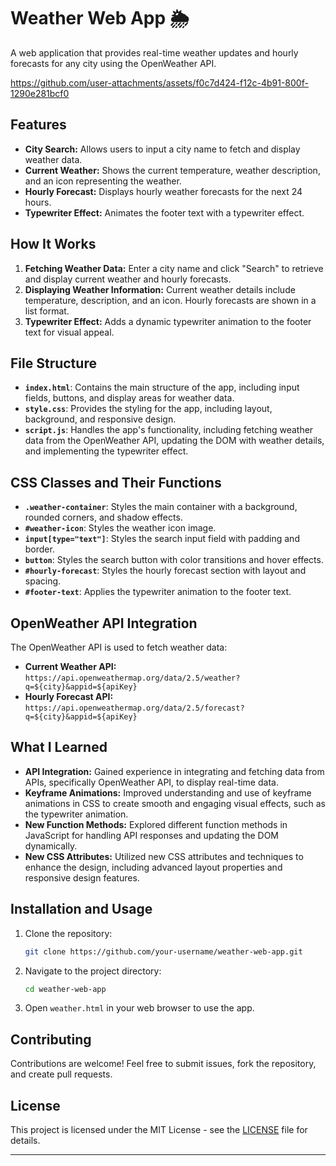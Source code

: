 # Weather Web App 🌦️

A web application that provides real-time weather updates and hourly forecasts for any city using the OpenWeather API.


https://github.com/user-attachments/assets/f0c7d424-f12c-4b91-800f-1290e281bcf0




## Features

- **City Search:** Allows users to input a city name to fetch and display weather data.
- **Current Weather:** Shows the current temperature, weather description, and an icon representing the weather.
- **Hourly Forecast:** Displays hourly weather forecasts for the next 24 hours.
- **Typewriter Effect:** Animates the footer text with a typewriter effect.

## How It Works

1. **Fetching Weather Data:** Enter a city name and click "Search" to retrieve and display current weather and hourly forecasts.
2. **Displaying Weather Information:** Current weather details include temperature, description, and an icon. Hourly forecasts are shown in a list format.
3. **Typewriter Effect:** Adds a dynamic typewriter animation to the footer text for visual appeal.

## File Structure

- **`index.html`**: Contains the main structure of the app, including input fields, buttons, and display areas for weather data.
- **`style.css`**: Provides the styling for the app, including layout, background, and responsive design.
- **`script.js`**: Handles the app's functionality, including fetching weather data from the OpenWeather API, updating the DOM with weather details, and implementing the typewriter effect.

## CSS Classes and Their Functions

- **`.weather-container`**: Styles the main container with a background, rounded corners, and shadow effects.
- **`#weather-icon`**: Styles the weather icon image.
- **`input[type="text"]`**: Styles the search input field with padding and border.
- **`button`**: Styles the search button with color transitions and hover effects.
- **`#hourly-forecast`**: Styles the hourly forecast section with layout and spacing.
- **`#footer-text`**: Applies the typewriter animation to the footer text.

## OpenWeather API Integration

The OpenWeather API is used to fetch weather data:
- **Current Weather API:** `https://api.openweathermap.org/data/2.5/weather?q=${city}&appid=${apiKey}`
- **Hourly Forecast API:** `https://api.openweathermap.org/data/2.5/forecast?q=${city}&appid=${apiKey}`

## What I Learned

- **API Integration:** Gained experience in integrating and fetching data from APIs, specifically OpenWeather API, to display real-time data.
- **Keyframe Animations:** Improved understanding and use of keyframe animations in CSS to create smooth and engaging visual effects, such as the typewriter animation.
- **New Function Methods:** Explored different function methods in JavaScript for handling API responses and updating the DOM dynamically.
- **New CSS Attributes:** Utilized new CSS attributes and techniques to enhance the design, including advanced layout properties and responsive design features.

## Installation and Usage

1. Clone the repository:
    ```bash
    git clone https://github.com/your-username/weather-web-app.git
    ```
2. Navigate to the project directory:
    ```bash
    cd weather-web-app
    ```
3. Open `weather.html` in your web browser to use the app.

## Contributing

Contributions are welcome! Feel free to submit issues, fork the repository, and create pull requests.

## License

This project is licensed under the MIT License - see the [LICENSE](LICENSE) file for details.

---
